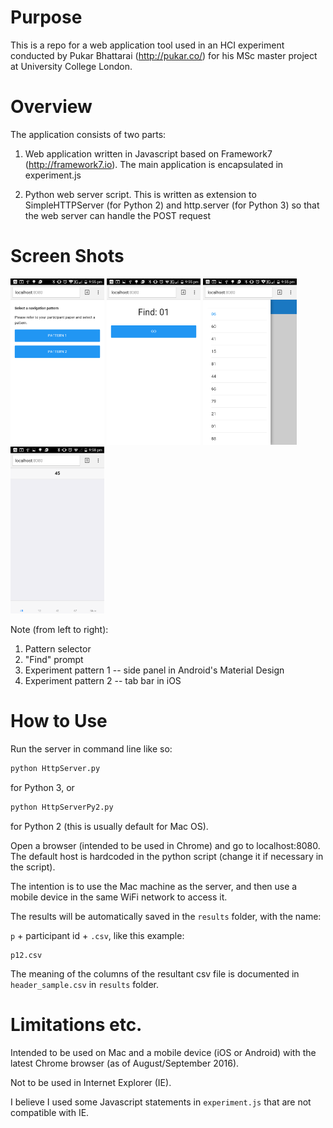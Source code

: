 
Purpose
========

This is a repo for a web application tool used in an HCI experiment
conducted by Pukar Bhattarai (http://pukar.co/) for his MSc master
project at University College London.

Overview
=========

The application consists of two parts:

1. Web application written in Javascript based on Framework7
   (http://framework7.io). The main application is encapsulated in experiment.js

2. Python web server script.
   This is written as extension to SimpleHTTPServer (for Python 2) and
   http.server (for Python 3) so that the web server can handle the
   POST request

Screen Shots
==========

<img src="images/pattern_selector.png" width="150" alt="Image of Pattern
Selector">
<img src="images/prompt.png" width="150" alt="Image of Prompt">
<img src="images/pattern1.png" width="150" alt="Pattern 1 - Side Panel in
Android's Material Design">
<img 
src="images/pattern2.png" width="150" alt="Pattern 2 - Tab Bar in
iOS">

Note (from left to right):

1. Pattern selector
2. "Find" prompt
3. Experiment pattern 1 -- side panel in Android's Material Design
4. Experiment pattern 2 -- tab bar in iOS

How to Use
==========

Run the server in command line like so:

```bash
python HttpServer.py
```

for Python 3, or

```bash
python HttpServerPy2.py
```

for Python 2 (this is usually default for Mac OS).

Open a browser (intended to be used in Chrome) and go to
localhost:8080. The default host is hardcoded in the python script
(change it if necessary in the script).

The intention is to use the Mac machine as the server, and then use
a mobile device in the same WiFi network to access it.

The results will be automatically saved in the `results` folder, with
the name:

`p` + participant id + `.csv`, like this example:

	p12.csv

The meaning of the columns of the resultant csv file is documented in
`header_sample.csv` in `results` folder. 

Limitations etc.
===========

Intended to be used on Mac and a mobile device (iOS or Android) with
the latest Chrome browser (as of August/September 2016).

Not to be used in Internet Explorer (IE).

I believe I used some Javascript statements in `experiment.js` that
are not compatible with IE.


